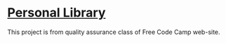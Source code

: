 # [Personal Library](https://github.com/Nematjon1/boilerplate-project-library)

This project is from quality assurance class of Free Code Camp web-site.


